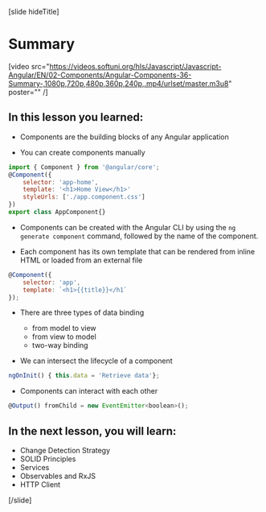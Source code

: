 [slide hideTitle]

# Summary

[video src="https://videos.softuni.org/hls/Javascript/Javascript-Angular/EN/02-Components/Angular-Components-36-Summary-,1080p,720p,480p,360p,240p,.mp4/urlset/master.m3u8" poster="" /]

## In this lesson you learned:

- Components are the building blocks of any Angular application


- You can create components manually

```js
import { Component } from '@angular/core';
@Component({
    selector: 'app-home',
    template: '<h1>Home View</h1>'
    styleUrls: ['./app.component.css']
})
export class AppComponent{}
```

- Components can be created with the Angular CLI by using the `ng generate component` command, followed by the name of the component.

- Each component has its own template that can be rendered from inline HTML or loaded from an external file

```js
@Component({ 
    selector: 'app', 
    template: `<h1>{{title}}</h1`
});
```

- There are three types of data binding
    - from model to view
    - from view to model
    - two-way binding
    
- We can intersect the lifecycle of a component

```js
ngOnInit() { this.data = 'Retrieve data'};
```

- Components can interact with each other

```js
@Output() fromChild = new EventEmitter<boolean>();
```

## In the next lesson, you will learn:

- Change Detection Strategy​
- SOLID Principles​
- Services​
- Observables and RxJS​
- HTTP Client

[/slide]
